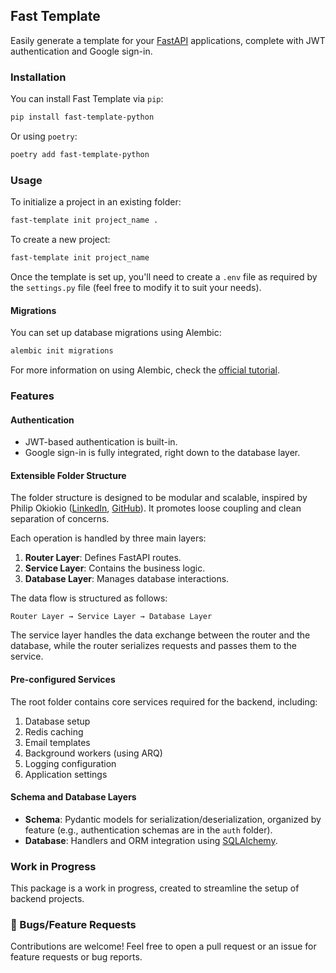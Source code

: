 ## Fast Template

Easily generate a template for your [FastAPI](http://fastapi.tiangolo.com) applications, complete with JWT authentication and Google sign-in.

### Installation

You can install Fast Template via `pip`:

```sh
pip install fast-template-python
```

Or using `poetry`:

```sh
poetry add fast-template-python
```

### Usage

To initialize a project in an existing folder:

```sh
fast-template init project_name .
```

To create a new project:

```sh
fast-template init project_name
```

Once the template is set up, you'll need to create a `.env` file as required by the `settings.py` file (feel free to modify it to suit your needs).

#### Migrations

You can set up database migrations using Alembic:

```sh
alembic init migrations
```

For more information on using Alembic, check the [official tutorial](https://alembic.sqlalchemy.org/en/latest/tutorial.html#creating-an-environment).

### Features

#### Authentication
- JWT-based authentication is built-in.
- Google sign-in is fully integrated, right down to the database layer.

#### Extensible Folder Structure
The folder structure is designed to be modular and scalable, inspired by Philip Okiokio ([LinkedIn](https://www.linkedin.com/in/philip-okiokio/), [GitHub](https://github.com/philipokiokio)). It promotes loose coupling and clean separation of concerns.

Each operation is handled by three main layers:
1. **Router Layer**: Defines FastAPI routes.
2. **Service Layer**: Contains the business logic.
3. **Database Layer**: Manages database interactions.

The data flow is structured as follows:

```
Router Layer → Service Layer → Database Layer
```

The service layer handles the data exchange between the router and the database, while the router serializes requests and passes them to the service.

#### Pre-configured Services
The root folder contains core services required for the backend, including:
1. Database setup
2. Redis caching
3. Email templates
4. Background workers (using ARQ)
5. Logging configuration
6. Application settings

#### Schema and Database Layers
- **Schema**: Pydantic models for serialization/deserialization, organized by feature (e.g., authentication schemas are in the `auth` folder).
- **Database**: Handlers and ORM integration using [SQLAlchemy](http://sqlalchemy.org).

### Work in Progress
This package is a work in progress, created to streamline the setup of backend projects.

### 🐛 Bugs/Feature Requests

Contributions are welcome! Feel free to open a pull request or an issue for feature requests or bug reports.
